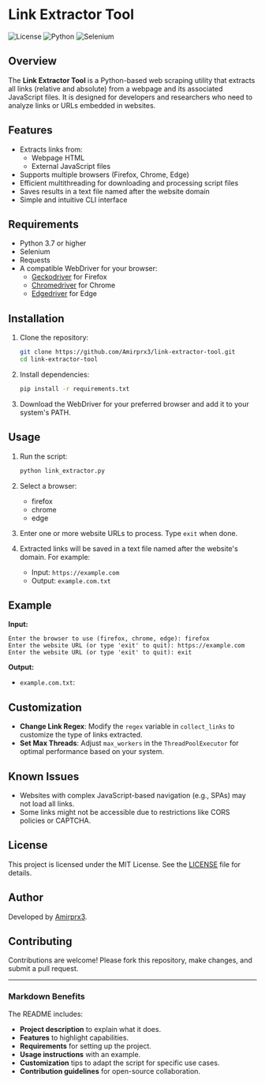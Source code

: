 # Link Extractor Tool

![License](https://img.shields.io/badge/license-MIT-blue)
![Python](https://img.shields.io/badge/python-3.x-green)
![Selenium](https://img.shields.io/badge/dependency-Selenium-orange)

## Overview

The **Link Extractor Tool** is a Python-based web scraping utility that extracts all links (relative and absolute) from a webpage and its associated JavaScript files. It is designed for developers and researchers who need to analyze links or URLs embedded in websites.

## Features

- Extracts links from:
  - Webpage HTML
  - External JavaScript files
- Supports multiple browsers (Firefox, Chrome, Edge)
- Efficient multithreading for downloading and processing script files
- Saves results in a text file named after the website domain
- Simple and intuitive CLI interface

## Requirements

- Python 3.7 or higher
- Selenium
- Requests
- A compatible WebDriver for your browser:
  - [Geckodriver](https://github.com/mozilla/geckodriver) for Firefox
  - [Chromedriver](https://chromedriver.chromium.org/) for Chrome
  - [Edgedriver](https://developer.microsoft.com/en-us/microsoft-edge/tools/webdriver/) for Edge

## Installation

1. Clone the repository:
    ```bash
    git clone https://github.com/Amirprx3/link-extractor-tool.git
    cd link-extractor-tool
    ```

2. Install dependencies:
    ```bash
    pip install -r requirements.txt
    ```

3. Download the WebDriver for your preferred browser and add it to your system's PATH.

## Usage

1. Run the script:
    ```bash
    python link_extractor.py
    ```

2. Select a browser:
    - firefox
    - chrome
    - edge

3. Enter one or more website URLs to process. Type `exit` when done.

4. Extracted links will be saved in a text file named after the website's domain. For example:
    - Input: `https://example.com`
    - Output: `example.com.txt`

## Example

**Input:**
```
Enter the browser to use (firefox, chrome, edge): firefox
Enter the website URL (or type 'exit' to quit): https://example.com 
Enter the website URL (or type 'exit' to quit): exit
```


**Output:**
- `example.com.txt`:



## Customization

- **Change Link Regex**: Modify the `regex` variable in `collect_links` to customize the type of links extracted.
- **Set Max Threads**: Adjust `max_workers` in the `ThreadPoolExecutor` for optimal performance based on your system.

## Known Issues

- Websites with complex JavaScript-based navigation (e.g., SPAs) may not load all links.
- Some links might not be accessible due to restrictions like CORS policies or CAPTCHA.

## License

This project is licensed under the MIT License. See the [LICENSE](LICENSE) file for details.

## Author

Developed by [Amirprx3](https://github.com/Amirprx3).

## Contributing

Contributions are welcome! Please fork this repository, make changes, and submit a pull request.

---

### Markdown Benefits

The README includes:
- **Project description** to explain what it does.
- **Features** to highlight capabilities.
- **Requirements** for setting up the project.
- **Usage instructions** with an example.
- **Customization** tips to adapt the script for specific use cases.
- **Contribution guidelines** for open-source collaboration.